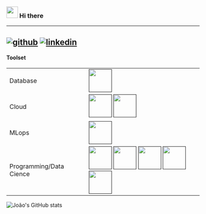 ### <img src="https://icons.iconarchive.com/icons/crountch/one-piece-jolly-roger/256/Luffys-flag-icon.png" height="30"/> Hi there
-----
[![github](https://img.shields.io/badge/GitHub-000000?style=for-the-badge&logo=GitHub&logoColor=white)](github.com/jpfa1406) [![linkedin](https://img.shields.io/badge/linkedin-0A66C2?style=for-the-badge&logo=linkedin&logoColor=white)](https://www.linkedin.com/in/jo%C3%A3o-pedro-farias-de-araujo/)
-----
#### Toolset

<table>
    <tr>
        <td>Database</td>
        <td>
            <a href=""><img src="https://www.vectorlogo.zone/logos/postgresql/postgresql-vertical.svg" height="60"/></a>
        </td>
    </tr>
    <tr>
        <td>Cloud</td>
        <td>
            <a href=""><img src="https://www.vectorlogo.zone/logos/amazon_aws/amazon_aws-ar21.svg" height="60"/></a>
            <a href=""><img src="https://www.vectorlogo.zone/logos/microsoft_azure/microsoft_azure-ar21.svg" height="60"/></a>
        </td>
    </tr>
    <tr>
        <td>MLops</td>
        <td>
            <a href=""><img src="https://www.vectorlogo.zone/logos/docker/docker-official.svg" height="60"/></a>
        </td>
    </tr>
    <tr>
        <td>Programming/Data Cience</td>
        <td>
            <a href=""><img src="https://www.vectorlogo.zone/logos/jupyter/jupyter-icon.svg" height="60"/></a>
            <a href=""><img src="https://www.vectorlogo.zone/logos/apache_spark/apache_spark-icon.svg" height="60"/></a>
            <a href=""><img src="https://www.vectorlogo.zone/logos/firebase/firebase-icon.svg" height="60"/></a>
            <a href=""><img src="https://www.vectorlogo.zone/logos/pytorch/pytorch-icon.svg" height="60"/></a>
            <a href=""><img src="https://www.vectorlogo.zone/logos/numpy/numpy-icon.svg" height="60"/></a>
        </td>
    </tr>
</table>

![João's GitHub stats](https://github-readme-stats.vercel.app/api?username=jpfa1406&theme=dark&show_icons=true)

<!--
**jpfa1406/jpfa1406** is a ✨ _special_ ✨ repository because its `README.md` (this file) appears on your GitHub profile.

Here are some ideas to get you started:

- 🔭 I’m currently working on ...
- 🌱 I’m currently learning ...
- 👯 I’m looking to collaborate on ...
- 🤔 I’m looking for help with ...
- 💬 Ask me about ...
- 📫 How to reach me: ...
- 😄 Pronouns: ...
- ⚡ Fun fact: ...
-->
